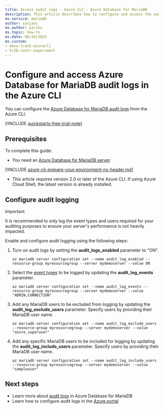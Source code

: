 ```yaml
---
title: Access audit logs - Azure CLI - Azure Database for MariaDB
description: This article describes how to configure and access the audit logs in Azure Database for MariaDB from the Azure CLI.
ms.service: mariadb
author: savjani
ms.author: pariks
ms.topic: how-to
ms.date: 06/24/2022
ms.custom: 
- devx-track-azurecli
- kr2b-contr-experiment
---
```


# Configure and access Azure Database for MariaDB audit logs in the Azure CLI

You can configure the [Azure Database for MariaDB audit logs](concepts-audit-logs.md) from the Azure CLI.

[!INCLUDE [quickstarts-free-trial-note](../../includes/quickstarts-free-trial-note.md)]

## Prerequisites

To complete this guide:

- You need an [Azure Database for MariaDB server](quickstart-create-mariadb-server-database-using-azure-portal.md).

[!INCLUDE [azure-cli-prepare-your-environment-no-header.md](../../includes/azure-cli-prepare-your-environment-no-header.md)]

- This article requires version 2.0 or later of the Azure CLI. If using Azure Cloud Shell, the latest version is already installed.

## Configure audit logging

>[!IMPORTANT]
> It is recommended to only log the event types and users required for your auditing purposes to ensure your server's performance is not heavily impacted.

Enable and configure audit logging using the following steps:

1. Turn on audit logs by setting the **audit_logs_enabled** parameter to "ON".

    ```azurecli-interactive
    az mariadb server configuration set --name audit_log_enabled --resource-group myresourcegroup --server mydemoserver --value ON
    ```

1. Select the [event types](concepts-audit-logs.md#configure-audit-logging) to be logged by updating the **audit_log_events** parameter.

    ```azurecli-interactive
    az mariadb server configuration set --name audit_log_events --resource-group myresourcegroup --server mydemoserver --value "ADMIN,CONNECTION"
    ```

1. Add any MariaDB users to be excluded from logging by updating the **audit_log_exclude_users** parameter. Specify users by providing their MariaDB user name.

    ```azurecli-interactive
    az mariadb server configuration set --name audit_log_exclude_users --resource-group myresourcegroup --server mydemoserver --value "azure_superuser"
    ```

1. Add any specific MariaDB users to be included for logging by updating the **audit_log_include_users** parameter. Specify users by providing their MariaDB user name.

    ```azurecli-interactive
    az mariadb server configuration set --name audit_log_include_users --resource-group myresourcegroup --server mydemoserver --value "sampleuser"
    ```

## Next steps

- Learn more about [audit logs](concepts-audit-logs.md) in Azure Database for MariaDB
- Learn how to configure audit logs in the [Azure portal](howto-configure-audit-logs-portal.md)

